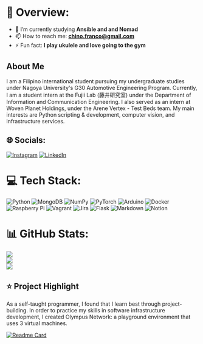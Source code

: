# 💫 Overview:
- 🌱 I’m currently studying **Ansible and and Nomad**
- 📫 How to reach me: **chino.franco@gmail.com**
- ⚡ Fun fact: **I play ukulele and love going to the gym** 

## About Me
<p>
I am a Filipino international student pursuing my undergraduate studies under Nagoya University's G30 Automotive Engineering Program. Currently, I am a student intern at the Fujii Lab (藤井研究室) under the Department of Information and Communication Engineering. I also served as an intern at Woven Planet Holdings, under the Arene Vertex - Test Beds team. My main interests are Python scripting & development, computer vision, and infrastructure services. 
</p>

## 🌐 Socials:
[![Instagram](https://img.shields.io/badge/Instagram-%23E4405F.svg?logo=Instagram&logoColor=white)](https://instagram.com/frappuchino17) [![LinkedIn](https://img.shields.io/badge/LinkedIn-%230077B5.svg?logo=linkedin&logoColor=white)](https://linkedin.com/in/jgfranco17) 

# 💻 Tech Stack:
![Python](https://img.shields.io/badge/python-3670A0?style=flat&logo=python&logoColor=ffdd54) ![MongoDB](https://img.shields.io/badge/MongoDB-%234ea94b.svg?style=flat&logo=mongodb&logoColor=white) ![NumPy](https://img.shields.io/badge/numpy-%23013243.svg?style=flat&logo=numpy&logoColor=white) ![PyTorch](https://img.shields.io/badge/PyTorch-%23EE4C2C.svg?style=flat&logo=PyTorch&logoColor=white) ![Arduino](https://img.shields.io/badge/-Arduino-00979D?style=flat&logo=Arduino&logoColor=white) ![Docker](https://img.shields.io/badge/docker-%230db7ed.svg?style=flat&logo=docker&logoColor=white) ![Raspberry Pi](https://img.shields.io/badge/-RaspberryPi-C51A4A?style=flat&logo=Raspberry-Pi) ![Vagrant](https://img.shields.io/badge/vagrant-%231563FF.svg?style=flat&logo=vagrant&logoColor=white) ![Jira](https://img.shields.io/badge/jira-%230A0FFF.svg?style=flat&logo=jira&logoColor=white) ![Flask](https://img.shields.io/badge/flask-%23000.svg?style=flat&logo=flask&logoColor=white) ![Markdown](https://img.shields.io/badge/markdown-%23000000.svg?style=flat&logo=markdown&logoColor=white) ![Notion](https://img.shields.io/badge/Notion-%23000000.svg?style=flat&logo=notion&logoColor=white)

# 📊 GitHub Stats:
![](https://github-readme-stats.vercel.app/api?username=jgfranco17&theme=dark&hide_border=false&include_all_commits=true&count_private=true)<br/>
![](https://github-readme-streak-stats.herokuapp.com/?user=jgfranco17&theme=dark&hide_border=false)<br/>
![](https://github-readme-stats.vercel.app/api/top-langs/?username=jgfranco17&theme=dark&hide_border=false&include_all_commits=true&count_private=true&layout=compact)

## ⭐ Project Highlight  
As a self-taught programmer, I found that I learn best through project-building. In order to practice my skills in software infrastructure development, I created Olympus Network: a playground environment that uses 3 virtual machines.

[![Readme Card](https://github-readme-stats.vercel.app/api/pin/?username=jgfranco17&repo=olympus-network&theme=dark)](https://github.com/jgfranco17/olympus-network)
